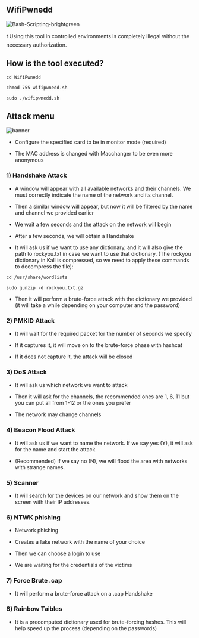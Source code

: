 ## WifiPwnedd
![Bash-Scripting-brightgreen](https://user-images.githubusercontent.com/89719224/216780401-60655d5f-6804-4a3d-a9f2-3a02a1a3f9c8.svg)

❗ Using this tool in controlled environments is completely illegal without the necessary authorization.

## How is the tool executed?

```
cd WifiPwnedd

chmod 755 wifipwnedd.sh

sudo ./wifipwnedd.sh
```

## Attack menu 
![banner](https://user-images.githubusercontent.com/89719224/224522153-918c9017-7a3a-4b6e-ba7a-585aa1d9d47a.png)





- Configure the specified card to be in monitor mode (required)

- The MAC address is changed with Macchanger to be even more anonymous 

### 1) Handshake Attack

- A window will appear with all available networks and their channels. We must correctly indicate the name of the network and its channel.

- Then a similar window will appear, but now it will be filtered by the name and channel we provided earlier

- We wait a few seconds and the attack on the network will begin

- After a few seconds, we will obtain a Handshake

- It will ask us if we want to use any dictionary, and it will also give the path to rockyou.txt in case we want to use that dictionary. (The rockyou dictionary in Kali is compressed, so we need to apply these commands to decompress the file): 
```
cd /usr/share/wordlists

sudo gunzip -d rockyou.txt.gz
```

- Then it will perform a brute-force attack with the dictionary we provided (it will take a while depending on your computer and the password)

### 2) PMKID Attack

- It will wait for the required packet for the number of seconds we specify

- If it captures it, it will move on to the brute-force phase with hashcat

- If it does not capture it, the attack will be closed

### 3) DoS Attack

- It will ask us which network we want to attack

- Then it will ask for the channels, the recommended ones are 1, 6, 11 but you can put all from 1-12 or the ones you prefer 

- The network may change channels

### 4) Beacon Flood Attack

- It will ask us if we want to name the network. If we say yes (Y), it will ask for the name and start the attack

- (Recommended) If we say no (N), we will flood the area with networks with strange names.

### 5) Scanner

- It will search for the devices on our network and show them on the screen with their IP addresses.

### 6)  NTWK phishing 

- Network phishing

- Creates a fake network with the name of your choice 

- Then we can choose a login to use

- We are waiting for the credentials of the victims

### 7) Force Brute .cap

- It will perform a brute-force attack on a .cap Handshake

### 8) Rainbow Taibles

- It is a precomputed dictionary used for brute-forcing hashes. This will help speed up the process (depending on the passwords)
